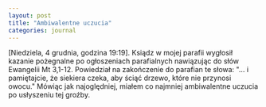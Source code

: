 ```yaml
---
layout: post
title: "Ambiwalentne uczucia"
categories: journal
---
```

[Niedziela, 4 grudnia, godzina 19:19].
Ksiądz w mojej parafii wygłosił kazanie pożegnalne po ogłoszeniach parafialnych nawiązując do słów Ewangelii Mt 3,1-12. Powiedział na zakończenie do parafian te słowa: "... i pamiętajcie, że siekiera czeka, aby ściąć drzewo, które nie przynosi owocu." Mówiąc jak najoględniej, miałem co najmniej ambiwalentne uczucia po usłyszeniu tej groźby.
